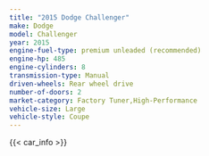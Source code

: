 ```yaml
---
title: "2015 Dodge Challenger"
make: Dodge
model: Challenger
year: 2015
engine-fuel-type: premium unleaded (recommended)
engine-hp: 485
engine-cylinders: 8
transmission-type: Manual
driven-wheels: Rear wheel drive
number-of-doors: 2
market-category: Factory Tuner,High-Performance
vehicle-size: Large
vehicle-style: Coupe
---
```


{{< car_info >}}
